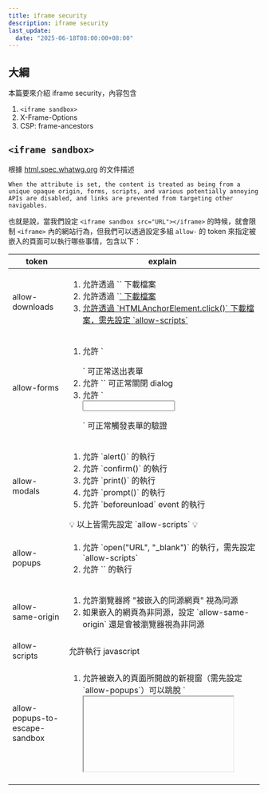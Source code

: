 ```yaml
---
title: iframe security
description: iframe security
last_update:
  date: "2025-06-18T08:00:00+08:00"
---
```


## 大綱

本篇要來介紹 iframe security，內容包含

1. `<iframe sandbox>`
2. X-Frame-Options
3. CSP: frame-ancestors

## `<iframe sandbox>`

根據 [html.spec.whatwg.org](https://html.spec.whatwg.org/multipage/iframe-embed-object.html#attr-iframe-sandbox) 的文件描述

```
When the attribute is set, the content is treated as being from a unique opaque origin, forms, scripts, and various potentially annoying APIs are disabled, and links are prevented from targeting other navigables.
```

也就是說，當我們設定 `<iframe sandbox src="URL"></iframe>` 的時候，就會限制 `<iframe>` 內的網站行為，但我們可以透過設定多組 `allow-` 的 token 來指定被嵌入的頁面可以執行哪些事情，包含以下：

<table>
  <thead>
    <tr>
      <th>token</th>
      <th>explain</th>
    </tr>
  </thead>
  <tbody>
    <tr>
      <td>allow-downloads</td>
      <td>
        <ol>
          <li>允許透過 `<a download>` 下載檔案</li>
          <li>允許透過 `<a href="file-url">` 下載檔案</li>
          <li>允許透過 `HTMLAnchorElement.click()` 下載檔案，需先設定 `allow-scripts`</li>
        </ol>
      </td>
    </tr>
    <tr>
      <td>allow-forms</td>
      <td>
        <ol>
          <li>允許 `<form action="URL"></form>` 可正常送出表單</li>
          <li>允許 `<dialog><form method="dialog"></form></dialog>` 可正常關閉 dialog</li>
          <li>允許 `<form><input pattern="\w{3,16}" /></form>` 可正常觸發表單的驗證</li>
        </ol>
      </td>
    </tr>
    <tr>
      <td>allow-modals</td>
      <td>
        <ol>
          <li>允許 `alert()` 的執行</li>
          <li>允許 `confirm()` 的執行</li>
          <li>允許 `print()` 的執行</li>
          <li>允許 `prompt()` 的執行</li>
          <li>允許 `beforeunload` event 的執行</li>
        </ol>
        💡 以上皆需先設定 `allow-scripts` 💡
      </td>
    </tr>
    <tr>
      <td>allow-popups</td>
      <td>
        <ol>
          <li>允許 `open("URL", "_blank")` 的執行，需先設定 `allow-scripts`</li>
          <li>允許 `<a target="_blank">` 的執行</li>
        </ol>
      </td>
    </tr>
    <tr>
      <td>allow-same-origin</td>
      <td>
        <ol>
          <li>允許瀏覽器將 "被嵌入的同源網頁" 視為同源</li>
          <li>如果嵌入的網頁為非同源，設定 `allow-same-origin` 還是會被瀏覽器視為非同源</li>
        </ol>
      </td>
    </tr>
    <tr>
      <td>allow-scripts</td>
      <td>允許執行 javascript</td>
    </tr>
    <tr>
      <td>allow-popups-to-escape-sandbox</td>
      <td>
        <ol>
          <li>允許被嵌入的頁面所開啟的新視窗（需先設定 `allow-popups`）可以跳脫 `<iframe>` 設定的 sandbox</li>
          <li>應用場景：新聞網站為了營收，透過 iframe 嵌入第三方廣告，第三方廣告頁的 "立即結帳" 會另開購物車頁面，這個購物車頁面，就可以跳脫 `<iframe>` 設定的 sandbox（可以正常執行 JavaScript => 可以正常結帳）</li>
        </ol>
      </td>
    </tr>
    <tr>
      <td>allow-top-navigation</td>
      <td>
        <ol>
          <li>允許被嵌入的頁面可以針對 `window.top` 去導轉，需先設定 `allow-scripts`</li>
          <li>允許被嵌入的頁面可以使用 `window.top.close()`，需先設定 `allow-scripts`，且 top 頁面是透過 js 打開的</li>
        </ol>
      </td>
    </tr>
    <tr>
      <td>allow-top-navigation-by-user-activation</td>
      <td>
        <ol>
          <li>`allow-top-navigation` 的子集合，差別是 => 必須由 user 觸發（例如：onClick）</li>
          <li>承上，若有設定 `allow-top-navigation`，則不需要設定此 token</li>
        </ol>
      </td>
    </tr>
    <tr>
      <td>allow-top-navigation-to-custom-protocols</td>
      <td>同 `allow-top-navigation`，差別是 => 可以導轉到 http 以外的 protocols</td>
    </tr>
    <tr>
      <td>allow-orientation-lock</td>
      <td>`lockOrientation()` 已被棄用，本篇不討論</td>
    </tr>
    <tr>
      <td>allow-presentation</td>
      <td>允許被嵌入的網頁使用 `PresentationRequest`（我沒用過）</td>
    </tr>
    <tr>
      <td>allow-pointer-lock</td>
      <td>允許被嵌入的網頁使用 Pointer Lock API（我沒用過）</td>
    </tr>
  </tbody>
</table>

## 實作環節

我們建立以下：
| 檔案名稱 | 用途 |
| ---- | ---- |
| 5000.html | 主網站，等等要透過瀏覽器打開 |
| 5000sandbox.html | 被嵌入 `<iframe>` 的網站 |
| 5000sandbox-popup.html | 被嵌入 `<iframe>` 的網站所開啟的新分頁 |
| index.ts | NodeJS HTTP Server |
| download.js | 被下載的測試檔案，內容隨意 |

## allow-downloads

5000.html

```html
<html>
  <head></head>
  <body>
    <h1>5000.html</h1>
    <style>
      iframe {
        width: 100%;
        height: 300px;
      }
    </style>

    <iframe
      src="http://localhost:5000/sandbox"
      sandbox="allow-scripts"
    ></iframe>
  </body>
</html>
```

5000sandbox.html

```html
<html>
  <head></head>
  <body>
    <h1>5000sandbox.html</h1>

    <h3>allow-downloads</h3>
    <div>
      <a download href="http://localhost:5000/download">
        download file with download attribute
      </a>
      <br />
      <a href="http://localhost:5000/download">
        navigate to a URL with Content-Disposition: attachment
      </a>
      <br />
      <script>
        function handleDownload() {
          const a = document.createElement("a");
          a.href = "http://localhost:5000/download";
          a.click();
        }
      </script>
      <button onclick="handleDownload()">download file with js control</button>
    </div>
  </body>
</html>
```

index.ts

```ts
import { readFileSync } from "fs";
import { http5000Server } from "./httpServers";
import { join } from "path";
import { faviconListener } from "../listeners/faviconListener";
import { notFoundListener } from "../listeners/notFoundlistener";

// 為了開發方便，每次 request 都去讀取 static html

http5000Server.removeAllListeners("request");
http5000Server.on("request", function requestListener(req, res) {
  if (req.url === "/favicon.ico") return faviconListener(req, res);
  if (req.url === "/") {
    res.setHeader("Content-Type", "text/html; charset=utf-8");
    return res.end(readFileSync(join(__dirname, "5000.html")));
  }
  if (req.url === "/sandbox") {
    res.setHeader("Content-Type", "text/html; charset=utf-8");
    return res.end(readFileSync(join(__dirname, "5000sandbox.html")));
  }
  if (req.url === "/download") {
    res.setHeader("Content-Type", "text/javascript");
    res.setHeader("Content-Disposition", "attachment; filename=download.js");
    return res.end(readFileSync(join(__dirname, "download.js")));
  }
  return notFoundListener(req, res);
});
```

download.js

```js
console.log("downloaded js file!!!");
```

瀏覽器打開 http://localhost:5000/ ，點擊下載連結跟按鈕，會看到以下錯誤訊息
![not-allow-downloads](../../static/img/not-allow-downloads.jpg)

把 `allow-downloads` 加上去

5000.html

```html
<iframe
  src="http://localhost:5000/sandbox"
  sandbox="allow-scripts allow-downloads"
></iframe>
```

重整畫面，點擊下載按鈕，此時就可以正常下載了 ✨✨✨

## allow-forms

5000.html

```html
<iframe src="http://localhost:5000/sandbox" sandbox=""></iframe>
```

5000sandbox.html

```html
<h3>allow-forms</h3>
<form
  method="post"
  action="http://localhost:5000/form"
  enctype="multipart/form-data"
>
  <input type="text" placeholder="請輸入帳號" name="username" />
  <button type="submit">送出</button>
</form>

<dialog open>
  <form method="dialog">
    <input type="text" placeholder="請輸入帳號" name="username" pattern="" />
    <button type="submit">Close Dialog</button>
  </form>
</dialog>

<form
  method="post"
  action="http://localhost:5000/form"
  enctype="multipart/form-data"
>
  <input
    required
    type="text"
    placeholder="請輸入帳號(長度4~16)"
    name="username"
    pattern="\w{4,16}"
  />
  <button type="submit">驗證 && 送出</button>
</form>
```

index.ts

```ts
if (req.url === "/form") {
  res.setHeader("Content-Type", "text/plain");
  return res.end("form submitted");
}
```

瀏覽器打開 http://localhost:5000/ ，點擊按鈕，會看到以下錯誤訊息
![not-allow-forms](../../static/img/not-allow-forms.jpg)

把 `allow-forms` 加上去

5000.html

```html
<iframe src="http://localhost:5000/sandbox" sandbox="allow-forms"></iframe>
```

重整畫面，點擊 submit 按鈕，此時就可以正常表單驗證 & 送出表單了 ✨✨✨

## allow-modals

5000.html

```html
<iframe src="http://localhost:5000/sandbox" sandbox="allow-scripts"></iframe>
```

5000sandbox.html

```html
<h3>allow-modals</h3>
<script>
  function promptUsername() {
    const username = prompt("username");
    console.log(username);
  }
  addEventListener("beforeunload", (e) => {
    e.preventDefault();
    e.returnValue = "beforeunload";
    return "beforeunload";
  });
</script>
<button onclick="alert('alert')">alert</button>
<button onclick="confirm('confirm')">confirm</button>
<button onclick="print()">print</button>
<button onclick="promptUsername()">prompt</button>
```

瀏覽器打開 http://localhost:5000/ ，點擊按鈕，會看到以下錯誤訊息
![not-allow-modals](../../static/img/not-allow-modals.jpg)

把 `allow-modals` 加上去

5000.html

```html
<iframe
  src="http://localhost:5000/sandbox"
  sandbox="allow-scripts allow-modals"
></iframe>
```

重整畫面，點擊按鈕，此時就可以正常跳出 modal 了 ✨✨✨

## allow-popups

5000.html

```html
<iframe src="http://localhost:5000/sandbox" sandbox="allow-scripts"></iframe>
```

5000sandbox.html

```html
<h3>allow-popups</h3>
<div>
  <script>
    function openExampleCom() {
      open("https://example.com/", "_blank");
    }
  </script>
  <a target="_blank" href="https://example.com/">open example.com</a>
  <button onclick="openExampleCom()">open example.com</button>
</div>
```

瀏覽器打開 http://localhost:5000/ ，點擊按鈕，會看到以下錯誤訊息
![not-allow-popups](../../static/img/not-allow-popups.jpg)

把 `allow-popups` 加上去

5000.html

```html
<iframe
  src="http://localhost:5000/sandbox"
  sandbox="allow-scripts allow-popups"
></iframe>
```

重整畫面，點擊按鈕，此時就可以正常開啟新視窗了 ✨✨✨

## allow-popups-to-escape-sandbox

5000.html

```html
<iframe src="http://localhost:5000/sandbox" sandbox="allow-popups"></iframe>
```

5000sandbox.html

```html
<h3>allow-popups-to-escape-sandbox</h3>
<a target="_blank" href="http://localhost:5000/sandbox-popup">另開新頁</a>
<a target="_self" href="http://localhost:5000/sandbox-popup">原頁導轉</a>
```

5000sandbox-popup.html

```html
<html>
  <head></head>
  <body>
    <h1>5000sandbox-popup.html</h1>
    <h2 id="h2" style="display: none">
      JavaScript is enabled (allow-popups-to-escape-sandbox)
    </h2>
    <script>
      document.getElementById("h2").style.display = "block";
    </script>
    <noscript>
      <h2>JavaScript is disabled (not-allow-popups-to-escape-sandbox)</h2>
    </noscript>
  </body>
</html>
```

index.ts

```ts
if (req.url === "/sandbox-popup") {
  res.setHeader("Content-Type", "text/html; charset=utf-8");
  return res.end(readFileSync(join(__dirname, "5000sandbox-popup.html")));
}
```

瀏覽器打開 http://localhost:5000/ ，分別點擊兩個按鈕

原頁導轉
![same-browsing-context](../../static/img/same-browsing-context.jpg)

另開新頁
![not-allow-popups-to-escape-sandbox](../../static/img/not-allow-popups-to-escape-sandbox.jpg)

把 `allow-popups-to-escape-sandbox` 加上去

5000.html

```html
<iframe
  src="http://localhost:5000/sandbox"
  sandbox="allow-popups allow-popups-to-escape-sandbox"
></iframe>
```

重整畫面，分別點擊兩個按鈕

原頁導轉
![same-browsing-context](../../static/img/same-browsing-context.jpg)

另開新頁
![allow-popups-to-escape-sandbox](../../static/img/allow-popups-to-escape-sandbox.jpg)

- ✅ 原頁導轉，由於還是同一個 browsing context（不是 popup），所以還是會被 sandbox 限制（不能執行 script）
- ✅ 另開新頁，吃到 `allow-popups-to-escape-sandbox`，所以可以跳出 sandbox 的限制（可以執行 script）

## allow-top-navigation & allow-top-navigation-by-user-activation

5000.html

```html
<iframe src="http://localhost:5000/sandbox" sandbox="allow-scripts"></iframe>
```

5000sandbox.html

```html
<h3>allow-top-navigation-by-user-activation</h3>
<script>
  function navigateTopToExampleCom() {
    top.location.href = "https://example.com/";
  }
</script>
<button onclick="navigateTopToExampleCom()">
  top navigation to example.com
</button>
```

瀏覽器打開 http://localhost:5000/ ，點擊按鈕，會看到以下錯誤訊息
![not-allow-top-navigation](../../static/img/not-allow-top-navigation.jpg)

把 `allow-top-navigation` 加上去

5000.html

```html
<iframe
  src="http://localhost:5000/sandbox"
  sandbox="allow-scripts allow-top-navigation"
></iframe>
```

重整畫面，點擊按鈕，此時就可以正常把 top window 導轉了 ✨✨✨

## X-Frame-Options

- 一句話總結，這個 Response Header 決定該網頁是否可以被 HTML 的 `<iframe>`, `<frame>`, `<embed>` 跟 `<object>` 嵌入
- 其中，`<frame>`, `<embed>` 跟 `<object>` 都是比較老舊的 HTMLElement，故本篇會著重在 `<iframe>`

## X-Frame-Options: DENY

不讓任何網頁嵌入

## X-Frame-Options: SAMEORIGIN

只讓同源的網頁嵌入

## CSP: frame-ancestors

比 [X-Frame-Options](#x-frame-options) 更新的 HTTP Response Header，可以提供更精細的控制，可設定多個白名單

## frame-ancestors 'none'

跟 [X-Frame-Options: DENY](#x-frame-options-deny) 類似，不讓任何網頁嵌入

## frame-ancestors 'self'

跟 [X-Frame-Options: SAMEORIGIN](#x-frame-options-sameorigin) 類似，只讓同源的網頁嵌入

## X-Frame-Options 跟 CSP 都沒設定的情況

- 該網頁可被任何網頁嵌入
- 遵守 [Same-origin_policy](https://developer.mozilla.org/en-US/docs/Web/Security/Same-origin_policy)
- 嵌入同源的網站，可互相存取對方的 `window`
  - parent 網站可透過 `window.frames[number]` 或 `HTMLIFrameElement.contentWindow` 存取嵌入的網站
  - 嵌入的網站則可以透過 `window.parent` 存取 parent 網站
- 嵌入跨域的網站，則瀏覽器會限制能存取的屬性
  - 若需要互相通訊，則需要透過 `window.postMessage` 以及 `addEventListener('message', callback)`
  - 確保雙方的程式接有實作對應的發送事件以及接收事件，如此就可減少未經授權的存取
  - 若嘗試在跨域的網站互相存取其對方 `window` 底下的屬性，則會被瀏覽器擋下來
  ```
  Uncaught SecurityError: Failed to read a named property 'document' from 'Window': Blocked a frame with origin "http://localhost:5001" from accessing a cross-origin frame.
  ```

## X-Frame-Options: DENY + frame-ancestors 'self'

如果同時設定這兩個，瀏覽器會以哪個為更高優先度呢？我們使用 NodeJS HTTP 模組來試試看：

NodeJS

```ts
http5000Server.on("request", function requestListener(req, res) {
  if (req.url === "/") {
    res.setHeader("Content-Type", "text/html; charset=utf-8");
    return res.end(readFileSync(join(__dirname, "5000.html")));
  }
});

http5001Server.on("request", function requestListener(req, res) {
  if (req.url === "/DENY+self") {
    res.setHeader("X-Frame-Options", "DENY");
    res.setHeader("Content-Security-Policy", "frame-ancestors 'self'");
  }
});
```

5000.html

```html
<html>
  <head></head>
  <body>
    <h1>5000</h1>
    <div>5000DENY+self</div>
    <iframe src="http://localhost:5000/DENY+self"></iframe>
  </body>
</html>
```

5000DENY+self.html

```html
<html>
  <head></head>
  <body>
    <h1>5000DENY+self</h1>
    <script>
      console.log("5000DENY+self.html", window.parent.document);
    </script>
  </body>
</html>
```

兩者都有設定的情況，CSP 的優先權會高於 `X-Frame-Options`
![5000DENY+self](../../static/img/5000DENY+self.jpg)

在 [CSP2](https://www.w3.org/TR/CSP2/#frame-ancestors-and-frame-options) 的官方文件中有描述到這點

```
The frame-ancestors directive obsoletes the X-Frame-Options header. If a resource has both policies, the frame-ancestors policy SHOULD be enforced and the X-Frame-Options policy SHOULD be ignored.
```

## X-Frame-Options 跟 CSP frame-ancestors 該怎麼設定

因為 `CSP frame-ancestors` 是比較新的功能，為了瀏覽器的向後兼容性，建議兩者都設置

如果不想讓所有網站嵌入，就設定

```ts
res.setHeader("X-Frame-Options", "DENY");
res.setHeader("Content-Security-Policy", "frame-ancestors 'none'");
```

如果只想讓同源的網站嵌入，就設定

```ts
res.setHeader("X-Frame-Options", "SAMEORIGIN");
res.setHeader("Content-Security-Policy", "frame-ancestors 'self'");
```

如果想要更精細的控制哪些網站可嵌入，就設定

```ts
res.setHeader(
  "Content-Security-Policy",
  "frame-ancestors <host-source> <host-source>",
);
```

## 參考資料

- https://developer.mozilla.org/en-US/docs/Web/HTML/Reference/Elements/iframe#sandbox
- https://developer.mozilla.org/en-US/docs/Web/HTTP/Headers/X-Frame-Options
- https://developer.mozilla.org/en-US/docs/Web/HTTP/Reference/Headers/Content-Security-Policy#self
- https://developer.mozilla.org/en-US/docs/Web/HTTP/Reference/Headers/Content-Security-Policy/frame-ancestors
- https://developer.mozilla.org/en-US/docs/Web/Security/Same-origin_policy
- https://developer.mozilla.org/en-US/docs/Glossary/Same-origin_policy
- https://www.w3.org/TR/CSP2/#frame-ancestors-and-frame-options
- https://html.spec.whatwg.org/multipage/iframe-embed-object.html#attr-iframe-sandbox
- https://aszx87410.github.io/beyond-xss/ch5/clickjacking/
